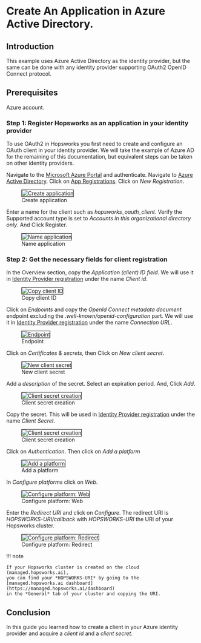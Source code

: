 # Create An Application in Azure Active Directory.

## Introduction
This example uses Azure Active Directory as the identity provider, but the same can be done with any identity provider 
supporting OAuth2 OpenID Connect protocol.

## Prerequisites
Azure account.

### Step 1: Register Hopsworks as an application in your identity provider

To use OAuth2 in Hopsworks you first need to create and configure an OAuth client in your identity provider. We will take the example of Azure AD for the remaining of this documentation, but equivalent steps can be taken on other identity providers.

Navigate to the [Microsoft Azure Portal](https://portal.azure.com) and authenticate. Navigate to [Azure Active Directory](https://portal.azure.com/#blade/Microsoft_AAD_IAM/ActiveDirectoryMenuBlade/Overview). Click on [App Registrations](https://portal.azure.com/#blade/Microsoft_AAD_IAM/ActiveDirectoryMenuBlade/RegisteredApps). Click on *New Registration*.

<p align="center">
  <figure>
    <img style="border: 1px solid #000" src="../../../assets/images/admin/oauth2/sso/create_application.png" alt="Create application">
    <figcaption>Create application</figcaption>
  </figure>
</p>

Enter a name for the client such as *hopsworks_oauth_client*. Verify the Supported account type is set to *Accounts in this organizational directory only*. And Click Register.

<p align="center">
  <figure>
    <img style="border: 1px solid #000" src="../../../assets/images/admin/oauth2/sso/name_application.png" alt="Name application">
    <figcaption>Name application</figcaption>
  </figure>
</p>

### Step 2: Get the necessary fields for client registration
In the Overview section, copy the *Application (client) ID field*. We will use it in 
[Identity Provider registration](../create-client) under the name *Client id*.

<p align="center">
  <figure>
    <img style="border: 1px solid #000" src="../../../assets/images/admin/oauth2/sso/client_id.png" alt="Copy client ID">
    <figcaption>Copy client ID</figcaption>
  </figure>
</p>

Click on *Endpoints* and copy the *OpenId Connect metadata document* endpoint excluding the *.well-known/openid-configuration* part. 
We will use it in [Identity Provider registration](../create-client) under the name *Connection URL*.

<p align="center">
  <figure>
    <img style="border: 1px solid #000" src="../../../assets/images/admin/oauth2/sso/endpoint.png" alt="Endpoint">
    <figcaption>Endpoint</figcaption>
  </figure>
</p>

Click on *Certificates & secrets*, then Click on *New client secret*.

<p align="center">
  <figure>
    <img style="border: 1px solid #000" src="../../../assets/images/admin/oauth2/sso/new_client_secret.png" alt="New client secret">
    <figcaption>New client secret</figcaption>
  </figure>
</p>

Add a *description* of the secret. Select an expiration period. And, Click *Add*.

<p align="center">
  <figure>
    <img style="border: 1px solid #000" src="../../../assets/images/admin/oauth2/sso/new_client_secret_config.png" alt="Client secret creation">
    <figcaption>Client secret creation</figcaption>
  </figure>
</p>

Copy the secret. This will be used in [Identity Provider registration](../create-client) under the name 
*Client Secret*.

<p align="center">
  <figure>
    <img style="border: 1px solid #000" src="../../../assets/images/admin/oauth2/sso/copy_secret.png" alt="Client secret creation">
    <figcaption>Client secret creation</figcaption>
  </figure>
</p>

Click on *Authentication*. Then click on *Add a platform*

<p align="center">
  <figure>
    <img style="border: 1px solid #000" src="../../../assets/images/admin/oauth2/sso/add_platform.png" alt="Add a platform">
    <figcaption>Add a platform</figcaption>
  </figure>
</p>

In *Configure platforms* click on *Web*.

<p align="center">
  <figure>
    <img style="border: 1px solid #000" src="../../../assets/images/admin/oauth2/sso/add_platform_web.png" alt="Configure platform: Web">
    <figcaption>Configure platform: Web</figcaption>
  </figure>
</p>

Enter the *Redirect URI* and click on *Configure*. The redirect URI is *HOPSWORKS-URI/callback* with *HOPSWORKS-URI* the URI of your Hopsworks cluster.

<p align="center">
  <figure>
    <img style="border: 1px solid #000" src="../../../assets/images/admin/oauth2/sso/add_platform_redirect.png" alt="Configure platform: Redirect">
    <figcaption>Configure platform: Redirect</figcaption>
  </figure>
</p>

!!! note

    If your Hopsworks cluster is created on the cloud (managed.hopsworks.ai),
    you can find your *HOPSWORKS-URI* by going to the [managed.hopsworks.ai dashboard](https://managed.hopsworks.ai/dashboard) 
    in the *General* tab of your cluster and copying the URI.


## Conclusion
In this guide you learned how to create a client in your Azure identity provider and 
acquire a _client id_ and a _client secret_.